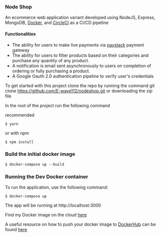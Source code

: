 ### Node Shop

An ecommerce web application variant developed using NodeJS, Express, MongoDB, [Docker](https://docs.docker.com/), and [CircleCI](https://circleci.com/) as a CI/CD pipeline

#### Functionalities

- The ability for users to make live payments via [paystack](https://paystack.com/) payment gateway
- The ability for users to filter products based on their categories and purchase any quantity of any product.
- A notification is email sent asynchronously to users on completion of ordering or fully purchasing a product.
- A Google Oauth 2.0 authentication pipeline to verify user's credentials

To get started with this project clone the repo by running the command git clone https://github.com/E-wave112/nodeshop.git or downloading the zip file

In the root of the project run the following command

recommended
```
$ yarn
```

or with npm

```
$ npm install
```

### Build the initial docker image

```
$ docker-compose up --build
```

### Running the Dev Docker container

To run the application, use the following command:

```
$ docker-compose up
```

The app will be running at http://localhost:3000

Find my Docker image on the cloud [here](https://hub.docker.com/repository/docker/ewave112/fastcontainer)

A useful resource on how to push your docker image to [DockerHub](https://hub.docker.com) can be found [here](https://ropenscilabs.github.io/r-docker-tutorial/04-Dockerhub.html)
